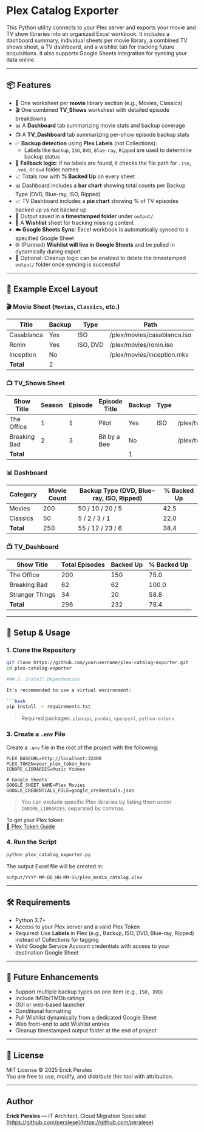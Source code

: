 # Plex Catalog Exporter

This Python utility connects to your Plex server and exports your movie and TV show libraries into an organized Excel workbook. It includes a dashboard summary, individual sheets per movie library, a combined TV shows sheet, a TV dashboard, and a wishlist tab for tracking future acquisitions. It also supports Google Sheets integration for syncing your data online.

---

## 📦 Features

- 📁 One worksheet per **movie** library section (e.g., Movies, Classics)
- 🎬 One combined **TV_Shows** worksheet with detailed episode breakdowns
- 📊 A **Dashboard** tab summarizing movie stats and backup coverage
- 📺 A **TV_Dashboard** tab summarizing per-show episode backup stats
- ✅ **Backup detection** using **Plex Labels** (not Collections):
  - Labels like `Backup`, `ISO`, `DVD`, `Blue-ray`, `Ripped` are used to determine backup status
- 🔄 **Fallback logic**: if no labels are found, it checks the file path for `.iso`, `.vob`, or `dvd` folder names
- 📈 Totals row with **% Backed Up** on every sheet
- 📊 Dashboard includes a **bar chart** showing total counts per Backup Type (DVD, Blue-ray, ISO, Ripped)
- 📈 TV Dashboard includes a **pie chart** showing % of TV episodes backed up vs not backed up
- 📂 Output saved in a **timestamped folder** under `output/`
- 📝 A **Wishlist** sheet for tracking missing content
- ☁️ **Google Sheets Sync**: Excel workbook is automatically synced to a specified Google Sheet
- 🌐 (Planned) **Wishlist will live in Google Sheets** and be pulled in dynamically during export
- 🧹 Optional: Cleanup logic can be enabled to delete the timestamped `output/` folder once syncing is successful

---

## 📁 Example Excel Layout

### 🎬 Movie Sheet (`Movies`, `Classics`, etc.)

| Title        | Backup | Type     | Path                        |
|--------------|--------|----------|-----------------------------|
| Casablanca   | Yes    | ISO      | /plex/movies/casablanca.iso |
| Ronin        | Yes    | ISO, DVD | /plex/movies/ronin.iso      |
| Inception    | No     |          | /plex/movies/inception.mkv  |
| **Total**    | 2      |          |                             |

### 📺 TV_Shows Sheet

| Show Title     | Season | Episode | Episode Title | Backup | Type | Path                         |
|----------------|--------|---------|----------------|--------|------|------------------------------|
| The Office     | 1      | 1       | Pilot          | Yes    | ISO  | /plex/tv/office/s01e01.iso   |
| Breaking Bad   | 2      | 3       | Bit by a Bee   | No     |      | /plex/tv/breakingbad/s02e03.mkv |
| **Total**      |        |         |                | 1      |      |                              |

### 📊 Dashboard

| Category | Movie Count | Backup Type (DVD, Blue-ray, ISO, Ripped) | % Backed Up |
|----------|--------------|-------------------------------------------|--------------|
| Movies   | 200          | 50 / 10 / 20 / 5                         | 42.5         |
| Classics | 50           | 5 / 2 / 3 / 1                            | 22.0         |
| **Total**| 250          | 55 / 12 / 23 / 6                         | 38.4         |

### 📺 TV_Dashboard

| Show Title     | Total Episodes | Backed Up | % Backed Up |
|----------------|----------------|-----------|--------------|
| The Office     | 200            | 150       | 75.0         |
| Breaking Bad   | 62             | 62        | 100.0        |
| Stranger Things| 34             | 20        | 58.8         |
| **Total**      | 296            | 232       | 78.4         |

---

## 🚀 Setup & Usage

### 1. Clone the Repository

```bash
git clone https://github.com/yourusername/plex-catalog-exporter.git
cd plex-catalog-exporter

### 2. Install Dependencies

It’s recommended to use a virtual environment:

```bash
pip install -r requirements.txt
```

> Required packages: `plexapi`, `pandas`, `openpyxl`, `python-dotenv`

### 3. Create a `.env` File

Create a `.env` file in the root of the project with the following:

```
PLEX_BASEURL=http://localhost:32400
PLEX_TOKEN=your_plex_token_here
IGNORE_LIBRARIES=Music Videos

# Google Sheets
GOOGLE_SHEET_NAME=Plex Movies
GOOGLE_CREDENTIALS_FILE=google_credentials.json

```

> You can exclude specific Plex libraries by listing them under `IGNORE_LIBRARIES`, separated by commas.

To get your Plex token:  
[📖 Plex Token Guide](https://support.plex.tv/articles/204059436-finding-an-authentication-token-x-plex-token/)

### 4. Run the Script

```bash
python plex_catalog_exporter.py
```

The output Excel file will be created in:

```
output/YYYY-MM-DD_HH-MM-SS/plex_media_catalog.xlsx
```

---

## 🛠️ Requirements

- Python 3.7+
- Access to your Plex server and a valid Plex Token
- Required: Use **Labels** in Plex (e.g., Backup, ISO, DVD, Blue-ray, Ripped) instead of Collections for tagging
- Valid Google Service Account credentials with access to your destination Google Sheet

---

## 🧩 Future Enhancements

- Support multiple backup types on one item (e.g., `ISO, DVD`)
- Include IMDb/TMDb ratings
- GUI or web-based launcher
- Conditional formatting
- Pull Wishlist dynamically from a dedicated Google Sheet
- Web front-end to add Wishlist entries
- Cleanup timestamped output folder at the end of project

---

## 📄 License

MIT License © 2025 Erick Perales  
You are free to use, modify, and distribute this tool with attribution.

---

## Author

**Erick Perales** — IT Architect, Cloud Migration Specialist
[https://github.com/peralese](https://github.com/peralese)